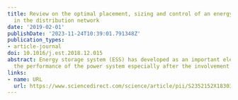 ```yaml
---
title: Review on the optimal placement, sizing and control of an energy storage system
  in the distribution network
date: '2019-02-01'
publishDate: '2023-11-24T10:39:01.791348Z'
publication_types:
- article-journal
doi: 10.1016/j.est.2018.12.015
abstract: Energy storage system (ESS) has developed as an important element in enhancing
  the performance of the power system especially after the involvement of…
links:
- name: URL
  url: https://www.sciencedirect.com/science/article/pii/S2352152X18303803
---
```


